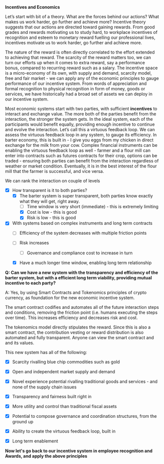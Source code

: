 **Incentives and Economics**

Let’s start with bit of a theory. What are the forces behind our actions? What makes us work harder, go further and achieve more? Incentive theory suggests that our actions are directed toward gaining rewards. From good grades and rewards motivating us to study hard, to workplace incentives of recognition and esteem to monetary reward fuelling our professional lives, incentives motivate us to work harder, go further and achieve more. 

The nature of the reward is often directly correlated to the effort extended to achieving that reward. The scarcity of the reward matters too, we can turn our efforts up when it comes to extra reward, say a performance bonus, compared to recurring reward such as a salary. The incentive space is a micro-economy of its own, with supply and demand, scarcity model, free and fair market - we can apply any of the economic principles to gauge performance of our incentive system. From words of appreciation and formal recognition to physical recognition in form of money, goods or services, we have historically had a broad set of assets we can deploy in our incentive system.  

Most economic systems start with two parties, with sufficient **incentives** to interact and exchange value. The more both of the parties benefit from the interaction, the stronger the system gets. In the ideal system, each of the participants would benefit equally, providing enough incentive to continue and evolve the interaction. Let’s call this a virtuous feedback loop. We can assess the virtuous feedback loop in any system, to gauge its efficiency. In barter economy, this is built in - I give you eggs from my chicken in direct exchange for the milk from your cow. Complex financial instruments can be enabling the virtuous feedback loop as well - farmer and a flour mill can enter into contracts such as futures contracts for their crop, options can be traded - ensuring both parties can benefit from the interaction regardless of weather or market condition. Eventually, it is in the best interest of the flour mill that the farmer is successful, and vice versa. 

We can rank the interaction on couple of levels

- [x] How transparent is it to both parties? 
    - [x] The barter system is super transparent, both parties know exactly what they will get, right away. 
        - [ ] Time window is very short (immediate) - this is extremely limiting
        - [x] Cost is low - this is good
        - [x] Risk is low - this is good
- [x] With systems based on complex instruments and long term contracts
    - [ ] Efficiency of the system decreases with multiple friction points
    - [ ] Risk increases
        - [ ] Governance and compliance cost to increase in turn
    - [x] Have a much longer time window, enabling long term relationship


**Q: Can we have a new system with the transparency and efficiency of the barter system, but with a efficient long term viability, providing mutual incentive to each party?**

A: Yes, by using Smart Contracts and Tokenomics principles of crypto currency, as foundation for the new economic incentive system.

The smart contract codifies and automates all of the future interaction steps and conditions, removing the friction point (i.e. humans executing the steps over time). This increases efficiency and decreases risk and cost.

The tokenomics model directly stipulates the reward. Since this is also a smart contract, the  contribution vesting or reward distribution is also automated and fully transparent. Anyone can view the smart contract and and its values. 

This new system has all of the following:

- [x] Scarcity rivalling blue chip commodities such as gold
- [x] Open and independent market supply and demand
- [x] Novel experience potential rivalling traditional goods and services - and none of the supply chain issues
- [x] Transparency and fairness built right in
- [x] More utility and control than traditional fiscal assets
- [x] Potential to compose governance and coordination structures, from the ground up
- [x] Ability to create the virtuous feedback loop, built in
- [x] Long term enablement



**Now let's go back to our incentive system in employee recognition and Awards, and apply the above principles**
